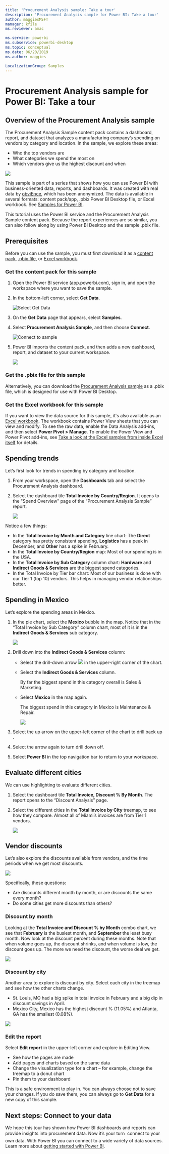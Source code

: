 ```yaml
---
title: 'Procurement Analysis sample: Take a tour'
description: 'Procurement Analysis sample for Power BI: Take a tour'
author: maggiesMSFT
manager: kfile
ms.reviewer: amac

ms.service: powerbi
ms.subservice: powerbi-desktop
ms.topic: conceptual
ms.date: 06/20/2019
ms.author: maggies

LocalizationGroup: Samples
---
```

# Procurement Analysis sample for Power BI: Take a tour

## Overview of the Procurement Analysis sample
The Procurement Analysis Sample content pack contains a dashboard, report, and dataset that analyzes a manufacturing company’s spending on vendors by category and location. In the sample, we explore these areas:

* Who the top vendors are
* What categories we spend the most on
* Which vendors give us the highest discount and when

![](media/sample-procurement/procurement1.png)

This sample is part of a series that shows how you can use Power BI with business-oriented data, reports, and dashboards. It was created with real data by [obviEnce](http://www.obvience.com/), which has been anonymized. The data is available in several formats: content pack/app, .pbix Power BI Desktop file, or Excel workbook. See [Samples for Power BI](sample-datasets.md). 

This tutorial uses the Power BI service and the Procurement Analysis Sample content pack. Because the report experiences are so similar, you can also follow along by using Power BI Desktop and the sample .pbix file. 

## Prerequisites

Before you can use the sample, you must first download it as a [content pack](#get-the-content-pack-for-this-sample), [.pbix file](#get-the-pbix-file-for-this-sample), or [Excel workbook](#get-the-excel-workbook-for-this-sample).

### Get the content pack for this sample

1. Open the Power BI service (app.powerbi.com), sign in, and open the workspace where you want to save the sample.

2. In the bottom-left corner, select **Get Data**.

    ![Select Get Data](media/sample-datasets/power-bi-get-data.png)
3. On the **Get Data** page that appears, select **Samples**.

4. Select **Procurement Analysis Sample**, and then choose **Connect**.  
  
   ![Connect to sample](media/sample-procurement/procurement1a.png)
   
5. Power BI imports the content pack, and then adds a new dashboard, report, and dataset to your current workspace.
   
   ![](media/sample-procurement/procurement1b.png)
  
### Get the .pbix file for this sample

Alternatively, you can download the [Procurement Analysis sample](http://download.microsoft.com/download/D/5/3/D5390069-F723-413B-8D27-5888500516EB/Procurement%20Analysis%20Sample%20PBIX.pbix) as a .pbix file, which is designed for use with Power BI Desktop. 

### Get the Excel workbook for this sample

If you want to view the data source for this sample, it's also available as an [Excel workbook](http://go.microsoft.com/fwlink/?LinkId=529784). The workbook contains Power View sheets that you can view and modify. To see the raw data, enable the Data Analysis add-ins, and then select **Power Pivot > Manage**. To enable the Power View and Power Pivot add-ins, see [Take a look at the Excel samples from inside Excel itself](sample-datasets.md#optional-take-a-look-at-the-excel-samples-from-inside-excel-itself) for details.


## Spending trends
Let’s first look for trends in spending by category and location.  

1. From your workspace, open the **Dashboards** tab and select the Procurement Analysis dashboard.
2. Select the dashboard tile **Total Invoice by Country/Region**. It opens to the "Spend Overview" page of the “Procurement Analysis Sample” report.

    ![](media/sample-procurement/procurement2.png)

Notice a few things:

* In the **Total Invoice by Month and Category** line chart: The **Direct** category has pretty consistent spending, **Logistics** has a peak in December, and **Other** has a spike in February.
* In the **Total Invoice by Country/Region** map: Most of our spending is in the USA.
* In the **Total Invoice by Sub Category** column chart: **Hardware** and **Indirect Goods & Services** are the biggest spend categories.
* In the Total Invoice by Tier bar chart: Most of our business is done with our Tier 1 (top 10) vendors. This helps in managing vendor relationships better.

## Spending in Mexico
Let’s explore the spending areas in Mexico.

1. In the pie chart, select the **Mexico** bubble in the map. Notice that in the “Total Invoice by Sub Category” column chart, most of it is in the **Indirect Goods & Services** sub category.

   ![](media/sample-procurement/pbi_procsample_spendmexico.png)
2. Drill down into the **Indirect Goods & Services** column:

   * Select the drill-down arrow ![](media/sample-procurement/pbi_drilldown_icon.png) in the upper-right corner of the chart.
   * Select the **Indirect Goods & Services** column.

      By far the biggest spend in this category overall is Sales & Marketing.
   * Select **Mexico** in the map again.

      The biggest spend in this category in Mexico is Maintenance & Repair.

      ![](media/sample-procurement/pbi_procsample_drill_mexico.png)
3. Select the up arrow on the upper-left corner of the chart to drill back up .
4. Select the arrow again to turn drill down off.  
5. Select **Power BI** in the top navigation bar to return to your workspace.

## Evaluate different cities
We can use highlighting to evaluate different cities.

1. Select the dashboard tile **Total Invoice, Discount % By Month**. The report opens to the “Discount Analysis” page.
2. Select the different cities in the **Total Invoice by City** treemap, to see how they compare. Almost all of Miami’s invoices are from Tier 1 vendors.

   ![](media/sample-procurement/pbi_procsample_miamitreemap2.png)

## Vendor discounts
Let’s also explore the discounts available from vendors, and the time periods when we get most discounts.

![](media/sample-procurement/procurement4.png)

Specifically, these questions:

* Are discounts different month by month, or are discounts the same every month?
* Do some cities get more discounts than others?

### Discount by month
Looking at the **Total Invoice and Discount % by Month** combo chart, we see that **February** is the busiest month, and **September** the least busy month. Now look at the discount percent during these months.
Note that when volume goes up, the discount shrinks, and when volume is low, the discount goes up. The more we need the discount, the worse deal we get.

![](media/sample-procurement/procurement5.png)

### Discount by city
Another area to explore is discount by city. Select each city in the treemap and see how the other charts change.

* St. Louis, MO had a big spike in total invoice in February and a big dip in discount savings in April.
* Mexico City, Mexico has the highest discount % (11.05%) and Atlanta, GA has the smallest (0.08%).

![](media/sample-procurement/procurement6.png)

### Edit the report
Select **Edit report** in the upper-left corner and explore in Editing View.

* See how the pages are made
* Add pages and charts based on the same data
* Change the visualization type for a chart – for example, change the treemap to a donut chart
* Pin them to your dashboard

This is a safe environment to play in. You can always choose not to save your changes. If you do save them, you can always go to **Get Data** for a new copy of this sample.

## Next steps: Connect to your data
We hope this tour has shown how Power BI dashboards and reports
can provide insights into procurement data. Now it’s your turn &#151; connect to your own data. With Power BI you can connect to a wide variety of data sources. Learn more about [getting started with Power BI](service-get-started.md).
